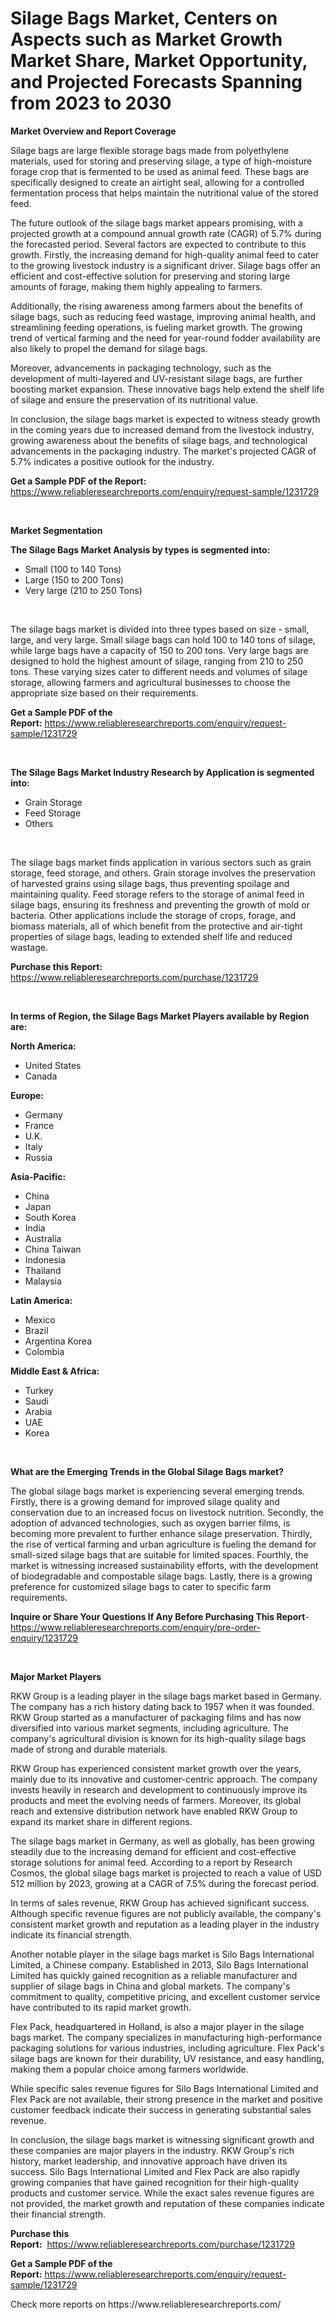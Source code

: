 <p><h1>Silage Bags Market, Centers on Aspects such as Market Growth Market Share, Market Opportunity, and Projected Forecasts Spanning from 2023 to 2030</h1></p><p><strong>Market Overview and Report Coverage</strong></p>
<p><p>Silage bags are large flexible storage bags made from polyethylene materials, used for storing and preserving silage, a type of high-moisture forage crop that is fermented to be used as animal feed. These bags are specifically designed to create an airtight seal, allowing for a controlled fermentation process that helps maintain the nutritional value of the stored feed.</p><p>The future outlook of the silage bags market appears promising, with a projected growth at a compound annual growth rate (CAGR) of 5.7% during the forecasted period. Several factors are expected to contribute to this growth. Firstly, the increasing demand for high-quality animal feed to cater to the growing livestock industry is a significant driver. Silage bags offer an efficient and cost-effective solution for preserving and storing large amounts of forage, making them highly appealing to farmers.</p><p>Additionally, the rising awareness among farmers about the benefits of silage bags, such as reducing feed wastage, improving animal health, and streamlining feeding operations, is fueling market growth. The growing trend of vertical farming and the need for year-round fodder availability are also likely to propel the demand for silage bags.</p><p>Moreover, advancements in packaging technology, such as the development of multi-layered and UV-resistant silage bags, are further boosting market expansion. These innovative bags help extend the shelf life of silage and ensure the preservation of its nutritional value.</p><p>In conclusion, the silage bags market is expected to witness steady growth in the coming years due to increased demand from the livestock industry, growing awareness about the benefits of silage bags, and technological advancements in the packaging industry. The market's projected CAGR of 5.7% indicates a positive outlook for the industry.</p></p>
<p><strong>Get a Sample PDF of the Report:</strong> <a href="https://www.reliableresearchreports.com/enquiry/request-sample/1231729">https://www.reliableresearchreports.com/enquiry/request-sample/1231729</a></p>
<p>&nbsp;</p>
<p><strong>Market Segmentation</strong></p>
<p><strong>The Silage Bags Market Analysis by types is segmented into:</strong></p>
<p><ul><li>Small (100 to 140 Tons)</li><li>Large (150 to 200 Tons)</li><li>Very large (210 to 250 Tons)</li></ul></p>
<p>&nbsp;</p>
<p><p>The silage bags market is divided into three types based on size - small, large, and very large. Small silage bags can hold 100 to 140 tons of silage, while large bags have a capacity of 150 to 200 tons. Very large bags are designed to hold the highest amount of silage, ranging from 210 to 250 tons. These varying sizes cater to different needs and volumes of silage storage, allowing farmers and agricultural businesses to choose the appropriate size based on their requirements.</p></p>
<p><strong>Get a Sample PDF of the Report:</strong>&nbsp;<a href="https://www.reliableresearchreports.com/enquiry/request-sample/1231729">https://www.reliableresearchreports.com/enquiry/request-sample/1231729</a></p>
<p>&nbsp;</p>
<p><strong>The Silage Bags Market Industry Research by Application is segmented into:</strong></p>
<p><ul><li>Grain Storage</li><li>Feed Storage</li><li>Others</li></ul></p>
<p>&nbsp;</p>
<p><p>The silage bags market finds application in various sectors such as grain storage, feed storage, and others. Grain storage involves the preservation of harvested grains using silage bags, thus preventing spoilage and maintaining quality. Feed storage refers to the storage of animal feed in silage bags, ensuring its freshness and preventing the growth of mold or bacteria. Other applications include the storage of crops, forage, and biomass materials, all of which benefit from the protective and air-tight properties of silage bags, leading to extended shelf life and reduced wastage.</p></p>
<p><strong>Purchase this Report:</strong>&nbsp; <a href="https://www.reliableresearchreports.com/purchase/1231729">https://www.reliableresearchreports.com/purchase/1231729</a></p>
<p>&nbsp;</p>
<p><strong>In terms of Region, the Silage Bags Market Players available by Region are:</strong></p>
<p>
    <p> <strong> North America: </strong>
        <ul>
            <li>United States</li>
            <li>Canada</li>
        </ul>
        </p> 
    <p> <strong> Europe: </strong>
        <ul>
            <li>Germany</li>
            <li>France</li>
            <li>U.K.</li>
            <li>Italy</li>
            <li>Russia</li>
        </ul>
        </p> 
    <p> <strong> Asia-Pacific: </strong>
        <ul>
            <li>China</li>
            <li>Japan</li>
            <li>South Korea</li>
            <li>India</li>
            <li>Australia</li>
            <li>China Taiwan</li>
            <li>Indonesia</li>
            <li>Thailand</li>
            <li>Malaysia</li>
        </ul>
        </p> 
    <p> <strong> Latin America: </strong>
        <ul>
            <li>Mexico</li>
            <li>Brazil</li>
            <li>Argentina Korea</li>
            <li>Colombia</li>
        </ul>
        </p> 
    <p> <strong> Middle East & Africa: </strong>
        <ul>
            <li>Turkey</li>
            <li>Saudi</li>
            <li>Arabia</li>
            <li>UAE</li>
            <li>Korea</li>
        </ul>
    </p>
    </p>
<p>&nbsp;</p>
<p><strong>What are the Emerging Trends in the Global Silage Bags market?</strong></p>
<p><p>The global silage bags market is experiencing several emerging trends. Firstly, there is a growing demand for improved silage quality and conservation due to an increased focus on livestock nutrition. Secondly, the adoption of advanced technologies, such as oxygen barrier films, is becoming more prevalent to further enhance silage preservation. Thirdly, the rise of vertical farming and urban agriculture is fueling the demand for small-sized silage bags that are suitable for limited spaces. Fourthly, the market is witnessing increased sustainability efforts, with the development of biodegradable and compostable silage bags. Lastly, there is a growing preference for customized silage bags to cater to specific farm requirements.</p></p>
<p><strong>Inquire or Share Your Questions If Any Before Purchasing This Report</strong>- <a href="https://www.reliableresearchreports.com/enquiry/pre-order-enquiry/1231729">https://www.reliableresearchreports.com/enquiry/pre-order-enquiry/1231729</a></p>
<p>&nbsp;</p>
<p><strong>Major Market Players</strong></p>
<p><p>RKW Group is a leading player in the silage bags market based in Germany. The company has a rich history dating back to 1957 when it was founded. RKW Group started as a manufacturer of packaging films and has now diversified into various market segments, including agriculture. The company's agricultural division is known for its high-quality silage bags made of strong and durable materials.</p><p>RKW Group has experienced consistent market growth over the years, mainly due to its innovative and customer-centric approach. The company invests heavily in research and development to continuously improve its products and meet the evolving needs of farmers. Moreover, its global reach and extensive distribution network have enabled RKW Group to expand its market share in different regions.</p><p>The silage bags market in Germany, as well as globally, has been growing steadily due to the increasing demand for efficient and cost-effective storage solutions for animal feed. According to a report by Research Cosmos, the global silage bags market is projected to reach a value of USD 512 million by 2023, growing at a CAGR of 7.5% during the forecast period.</p><p>In terms of sales revenue, RKW Group has achieved significant success. Although specific revenue figures are not publicly available, the company's consistent market growth and reputation as a leading player in the industry indicate its financial strength.</p><p>Another notable player in the silage bags market is Silo Bags International Limited, a Chinese company. Established in 2013, Silo Bags International Limited has quickly gained recognition as a reliable manufacturer and supplier of silage bags in China and global markets. The company's commitment to quality, competitive pricing, and excellent customer service have contributed to its rapid market growth.</p><p>Flex Pack, headquartered in Holland, is also a major player in the silage bags market. The company specializes in manufacturing high-performance packaging solutions for various industries, including agriculture. Flex Pack's silage bags are known for their durability, UV resistance, and easy handling, making them a popular choice among farmers worldwide.</p><p>While specific sales revenue figures for Silo Bags International Limited and Flex Pack are not available, their strong presence in the market and positive customer feedback indicate their success in generating substantial sales revenue.</p><p>In conclusion, the silage bags market is witnessing significant growth and these companies are major players in the industry. RKW Group's rich history, market leadership, and innovative approach have driven its success. Silo Bags International Limited and Flex Pack are also rapidly growing companies that have gained recognition for their high-quality products and customer service. While the exact sales revenue figures are not provided, the market growth and reputation of these companies indicate their financial strength.</p></p>
<p><strong>Purchase this Report:</strong>&nbsp;&nbsp;<a href="https://www.reliableresearchreports.com/purchase/1231729">https://www.reliableresearchreports.com/purchase/1231729</a></p>
<p></p>
<p><strong>Get a Sample PDF of the Report:</strong>&nbsp;<a href="https://www.reliableresearchreports.com/enquiry/request-sample/1231729">https://www.reliableresearchreports.com/enquiry/request-sample/1231729</a></p>
<p>Check more reports on https://www.reliableresearchreports.com/</p>